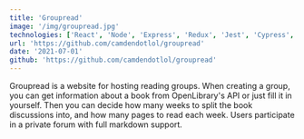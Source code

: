 ```yaml
---
title: 'Groupread'
image: '/img/groupread.jpg'
technologies: ['React', 'Node', 'Express', 'Redux', 'Jest', 'Cypress', 'Bulma CSS']
url: 'https://github.com/camdendotlol/groupread'
date: '2021-07-01'
github: 'https://github.com/camdendotlol/groupread'
---
```


Groupread is a website for hosting reading groups. When creating a group, you can get information about a book from OpenLibrary's API or just fill it in yourself. Then you can decide how many weeks to split the book discussions into, and how many pages to read each week. Users participate in a private forum with full markdown support.